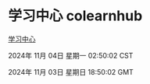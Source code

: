 # 学习中心 colearnhub
[学习中心](http://219.139.197.74:56308/colearnhub/)

2024年 11月 04日 星期一 02:50:02 CST

2024年 11月 03日 星期日 18:50:02 GMT
